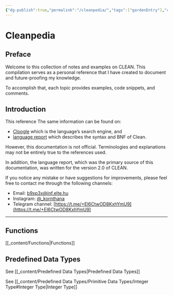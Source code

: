 ```yaml
---
{"dg-publish":true,"permalink":"/cleanpedia/","tags":["gardenEntry"],"created":"2023-06-20T18:37:36.378+02:00","updated":"2023-07-09T07:10:51.753+02:00"}
---
```



# Cleanpedia

## Preface

Welcome to this collection of notes and examples on CLEAN. 
This compilation serves as a personal reference that I have created to document and future-proofing my knowledge.

To accomplish that, each topic provides examples, code snippets, and comments.

## Introduction

This reference 
The same information can be found on:

- [Cloogle](https://cloogle.org/) which is the language’s search engine, and
- [language report](https://cloogle.org/doc/) which describes the syntax and BNF of Clean.

However, this documentation is not official.
Terminologies and explanations may not be entirely true to the references used.

In addition, the language report, which was the primary source of this documentation, was written for the version 2.0 of CLEAN.

If you notice any mistake or have suggestions for improvements, please feel free to contact me through the following channels:

- Email: [b9xp3x@inf.elte.hu](mailto:b9xp3x@inf.elte.hu)
- Instagram: [@\_kornthana](https://www.instagram.com/_kornthana/)
- Telegram channel: [https://t.me/+El6CtwOD8KxhYmU9](https://t.me/+El6CtwOD8KxhYmU9)

---

## Functions

[[_content/Functions\|Functions]]

## Predefined Data Types

See [[_content/Predefined Data Types\|Predefined Data Types]]

See [[_content/Predefined Data Types/Primitive Data Types/Integer Type#Integer Type\|Integer Type]]